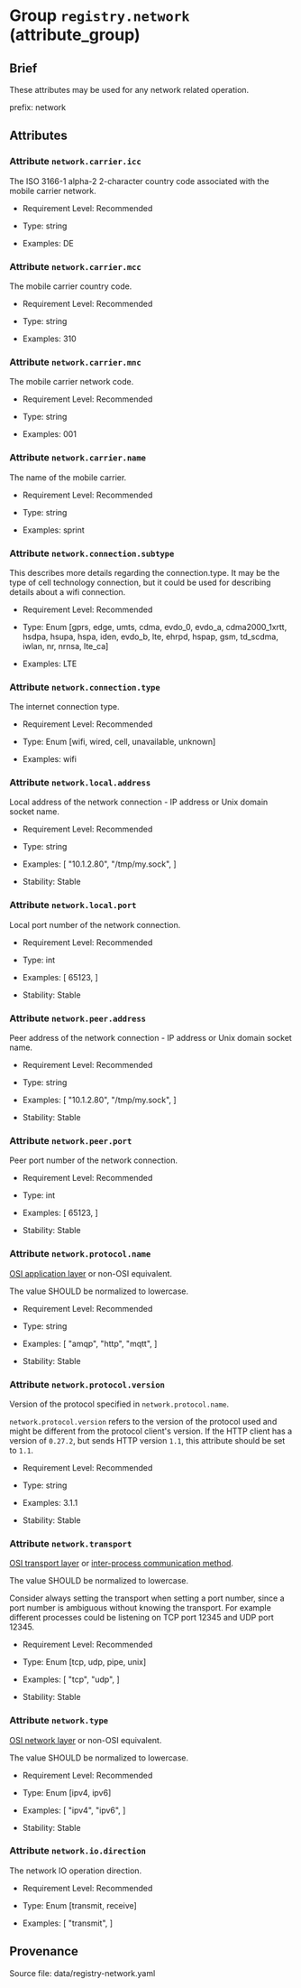 # Group `registry.network` (attribute_group)

## Brief

These attributes may be used for any network related operation.

prefix: network

## Attributes


### Attribute `network.carrier.icc`

The ISO 3166-1 alpha-2 2-character country code associated with the mobile carrier network.


- Requirement Level: Recommended

- Type: string
- Examples: DE


### Attribute `network.carrier.mcc`

The mobile carrier country code.


- Requirement Level: Recommended

- Type: string
- Examples: 310


### Attribute `network.carrier.mnc`

The mobile carrier network code.


- Requirement Level: Recommended

- Type: string
- Examples: 001


### Attribute `network.carrier.name`

The name of the mobile carrier.


- Requirement Level: Recommended

- Type: string
- Examples: sprint


### Attribute `network.connection.subtype`

This describes more details regarding the connection.type. It may be the type of cell technology connection, but it could be used for describing details about a wifi connection.


- Requirement Level: Recommended

- Type: Enum [gprs, edge, umts, cdma, evdo_0, evdo_a, cdma2000_1xrtt, hsdpa, hsupa, hspa, iden, evdo_b, lte, ehrpd, hspap, gsm, td_scdma, iwlan, nr, nrnsa, lte_ca]
- Examples: LTE


### Attribute `network.connection.type`

The internet connection type.


- Requirement Level: Recommended

- Type: Enum [wifi, wired, cell, unavailable, unknown]
- Examples: wifi


### Attribute `network.local.address`

Local address of the network connection - IP address or Unix domain socket name.


- Requirement Level: Recommended

- Type: string
- Examples: [
    "10.1.2.80",
    "/tmp/my.sock",
]

- Stability: Stable


### Attribute `network.local.port`

Local port number of the network connection.


- Requirement Level: Recommended

- Type: int
- Examples: [
    65123,
]

- Stability: Stable


### Attribute `network.peer.address`

Peer address of the network connection - IP address or Unix domain socket name.


- Requirement Level: Recommended

- Type: string
- Examples: [
    "10.1.2.80",
    "/tmp/my.sock",
]

- Stability: Stable


### Attribute `network.peer.port`

Peer port number of the network connection.


- Requirement Level: Recommended

- Type: int
- Examples: [
    65123,
]

- Stability: Stable


### Attribute `network.protocol.name`

[OSI application layer](https://osi-model.com/application-layer/) or non-OSI equivalent.


The value SHOULD be normalized to lowercase.

- Requirement Level: Recommended

- Type: string
- Examples: [
    "amqp",
    "http",
    "mqtt",
]

- Stability: Stable


### Attribute `network.protocol.version`

Version of the protocol specified in `network.protocol.name`.


`network.protocol.version` refers to the version of the protocol used and might be different from the protocol client's version. If the HTTP client has a version of `0.27.2`, but sends HTTP version `1.1`, this attribute should be set to `1.1`.

- Requirement Level: Recommended

- Type: string
- Examples: 3.1.1

- Stability: Stable


### Attribute `network.transport`

[OSI transport layer](https://osi-model.com/transport-layer/) or [inter-process communication method](https://wikipedia.org/wiki/Inter-process_communication).



The value SHOULD be normalized to lowercase.

Consider always setting the transport when setting a port number, since
a port number is ambiguous without knowing the transport. For example
different processes could be listening on TCP port 12345 and UDP port 12345.

- Requirement Level: Recommended

- Type: Enum [tcp, udp, pipe, unix]
- Examples: [
    "tcp",
    "udp",
]

- Stability: Stable


### Attribute `network.type`

[OSI network layer](https://osi-model.com/network-layer/) or non-OSI equivalent.


The value SHOULD be normalized to lowercase.

- Requirement Level: Recommended

- Type: Enum [ipv4, ipv6]
- Examples: [
    "ipv4",
    "ipv6",
]

- Stability: Stable


### Attribute `network.io.direction`

The network IO operation direction.


- Requirement Level: Recommended

- Type: Enum [transmit, receive]
- Examples: [
    "transmit",
]



## Provenance

Source file: data/registry-network.yaml

